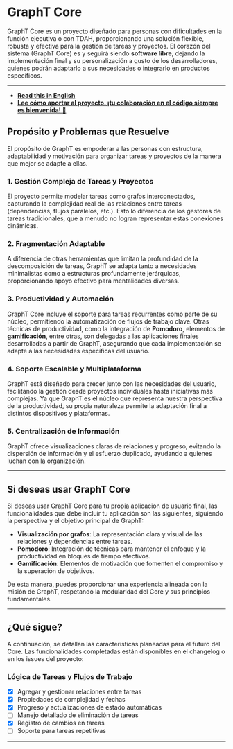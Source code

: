 # GraphT Core

GraphT Core es un proyecto diseñado para personas con dificultades en la función ejecutiva o con TDAH, 
proporcionando una solución flexible, robusta y efectiva para la gestión de tareas y proyectos. 
El corazón del sistema (GraphT Core) es y seguirá siendo **software libre**, dejando la implementación final y 
su personalización a gusto de los desarrolladores, quienes podrán adaptarlo a sus necesidades o integrarlo en productos 
específicos.

---

- **[Read this in English](../readme.md)**
- **[Lee cómo aportar al proyecto. ¡tu colaboración en el código siempre es bienvenida! 🎉](./README.tech.md)**

## Propósito y Problemas que Resuelve

El propósito de GraphT es empoderar a las personas con estructura, adaptabilidad y motivación para organizar tareas y 
proyectos de la manera que mejor se adapte a ellas.

### 1. Gestión Compleja de Tareas y Proyectos
El proyecto permite modelar tareas como grafos interconectados, capturando la complejidad real de las relaciones entre 
tareas (dependencias, flujos paralelos, etc.). Esto lo diferencia de los gestores de tareas tradicionales, que a menudo 
no logran representar estas conexiones dinámicas.

### 2. Fragmentación Adaptable
A diferencia de otras herramientas que limitan la profundidad de la descomposición de tareas, GraphT se adapta tanto a 
necesidades minimalistas como a estructuras profundamente jerárquicas, proporcionando apoyo efectivo para mentalidades 
diversas.

### 3. Productividad y Automación
GraphT Core incluye el soporte para tareas recurrentes como parte de su núcleo, permitiendo la automatización de 
flujos de trabajo clave. Otras técnicas de productividad, como la integración de **Pomodoro**, elementos de 
**gamificación**, entre otras, son delegadas a las aplicaciones finales desarrolladas a partir de GraphT, 
asegurando que cada implementación se adapte a las necesidades específicas del usuario.

### 4. Soporte Escalable y Multiplataforma
GraphT está diseñado para crecer junto con las necesidades del usuario, facilitando la gestión desde proyectos 
individuales hasta iniciativas más complejas. Ya que GraphT es el núcleo que representa nuestra perspectiva de la 
productividad, su propia naturaleza permite la adaptación final a distintos dispositivos y plataformas.

### 5. Centralización de Información
GraphT ofrece visualizaciones claras de relaciones y progreso, evitando la dispersión de información y el esfuerzo 
duplicado, ayudando a quienes luchan con la organización.

---

## Si deseas usar GraphT Core

Si deseas usar GraphT Core para tu propia aplicacion de usuario final, las funcionalidades que debe incluir tu 
aplicación son las siguientes, siguiendo la perspectiva y el objetivo principal de GraphT:

- **Visualización por grafos**: La representación clara y visual de las relaciones y dependencias entre tareas.
- **Pomodoro**: Integración de técnicas para mantener el enfoque y la productividad en bloques de tiempo efectivos.
- **Gamificación**: Elementos de motivación que fomenten el compromiso y la superación de objetivos.

De esta manera, puedes proporcionar una experiencia alineada con la misión de GraphT, respetando la modularidad del Core 
y sus principios fundamentales.

---

## ¿Qué sigue?

A continuación, se detallan las características planeadas para el futuro del Core. Las funcionalidades completadas 
están disponibles en el changelog o en los issues del proyecto:

### Lógica de Tareas y Flujos de Trabajo
- [x] Agregar y gestionar relaciones entre tareas
- [x] Propiedades de complejidad y fechas
- [x] Progreso y actualizaciones de estado automáticas
- [ ] Manejo detallado de eliminación de tareas
- [x] Registro de cambios en tareas
- [ ] Soporte para tareas repetitivas

---

